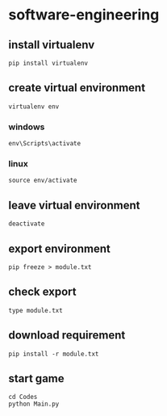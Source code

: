 # software-engineering

## install virtualenv
```shell
pip install virtualenv
``` 

## create virtual environment
```shell
virtualenv env
```
### windows
```shell
env\Scripts\activate
```
### linux
```shell
source env/activate
```
## leave virtual environment
```shell
deactivate
```

## export environment
```shell
pip freeze > module.txt
```

## check export
```shell
type module.txt
```
## download requirement
```shell
pip install -r module.txt
```

## start game
```shell
cd Codes
python Main.py
```
